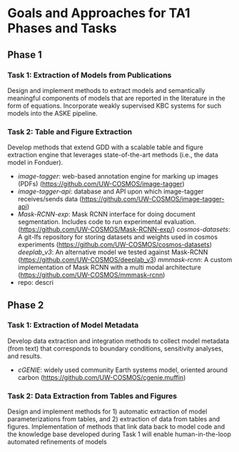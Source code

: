 # Goals and Approaches for TA1 Phases and Tasks

## Phase 1
### Task 1: Extraction of Models from Publications
Design and implement methods to extract models and semantically meaningful components of models that are reported in the literature in the form of equations. Incorporate weakly supervised KBC systems for such models into the ASKE pipeline.

### Task 2: Table and Figure Extraction
Develop methods that extend GDD with a scalable table and figure extraction engine that leverages state-of-the-art methods (i.e., the data model in Fonduer).

* _image-tagger_: web-based annotation engine for marking up images (PDFs) (https://github.com/UW-COSMOS/image-tagger)
* _image-tagger-api_: database and API upon which image-tagger receives/sends data (https://github.com/UW-COSMOS/image-tagger-api)
* _Mask-RCNN-exp_: Mask RCNN interface for doing document segmentation. Includes code to run experimental evaluation. (https://github.com/UW-COSMOS/Mask-RCNN-exp/)
_cosmos-datasets_: A git-lfs repository for storing datasets and weights used in cosmos experiments (https://github.com/UW-COSMOS/cosmos-datasets)
_deeplab\_v3_: An alternative model we tested against Mask-RCNN (https://github.com/UW-COSMOS/deeplab_v3)
_mmmask-rcnn_: A custom implementation of Mask RCNN with a multi modal architecture (https://github.com/UW-COSMOS/mmmask-rcnn)
* repo: descri

## Phase 2
### Task 1: Extraction of Model Metadata
Develop data extraction and integration methods to collect model metadata (from text) that corresponds to boundary conditions, sensitivity analyses, and results.

* _cGENIE_: widely used community Earth systems model, oriented around carbon (https://github.com/UW-COSMOS/cgenie.muffin)

### Task 2: Data Extraction from Tables and Figures
Design and implement methods for 1) automatic extraction of  model parameterizations from tables, and 2) extraction of data from tables and figures. Implementation of methods that link data back to model code and the knowledge base developed during Task 1 will enable human-in-the-loop automated refinements of models
